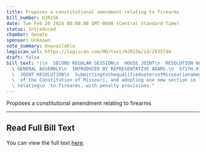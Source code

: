 ```yaml
---
title: Proposes a constitutional amendment relating to firearms
bill_number: HJR156
date: Tue Feb 20 2024 00:00:00 GMT-0600 (Central Standard Time)
status: Introduced
chamber: Senate
sponsor: Unknown
vote_summary: Unavailable
legiscan_url: https://legiscan.com/MO/text/HJR156/id/2935740
draft: false
bill_text: "|\n  SECOND REGULAR SESSION\n  HOUSE JOINT\n  RESOLUTION NO. 156\n  102ND\
  \ GENERAL ASSEMBLY\n  INTRODUCED BY REPRESENTATIVE ADAMS.\n  5717H.01I DANARADEMANMILLER,ChiefClerk\n\
  \  JOINT RESOLUTION\n  SubmittingtothequalifiedvotersofMissourianamendmentrepealingSection23ofArticleI\n\
  \  of the Constitution of Missouri, and adopting one new section in lieu thereof\
  \ relating\n  to firearms, with penalty provisions."
---
```

Proposes a constitutional amendment relating to firearms

---

## Read Full Bill Text

You can view the full text [here](https://legiscan.com/MO/text/HJR156/id/2935740).
